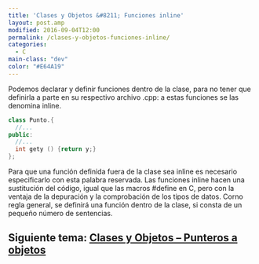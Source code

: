 ```yaml
---
title: 'Clases y Objetos &#8211; Funciones inline'
layout: post.amp
modified: 2016-09-04T12:00
permalink: /clases-y-objetos-funciones-inline/
categories:
  - C
main-class: "dev"
color: "#E64A19"
---
```


Podemos declarar y definir funciones dentro de la clase, para no tener que definirla a parte en su respectivo archivo .cpp: a estas funciones se las denomina inline.

<!--ad-->

```cpp
class Punto.{
  //...
public:
  //...
  int gety () {return y;}
};
```

Para que una función definida fuera de la clase sea inline es necesario especificarlo con esta palabra reservada. Las funciones inline hacen una sustitución del código, igual que las macros #define en C, pero con la ventaja de la depuración y la comprobación de los tipos de datos. Corno regla general, se definirá una función dentro de la clase, si consta de un pequeño número de sentencias.


## Siguiente tema: [Clases y Objetos &#8211; Punteros a objetos][1]

 [1]: /clases-y-objetos-punteros-objetos/
